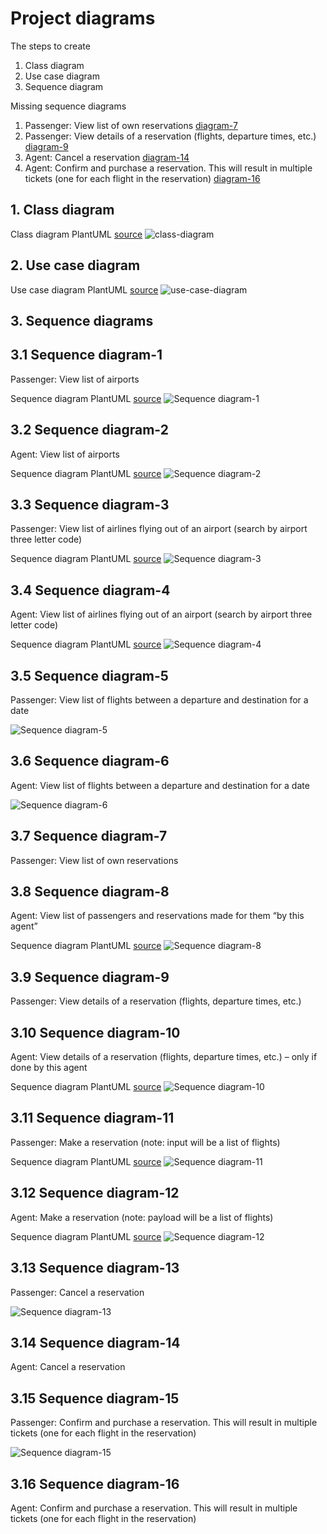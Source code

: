 # Project diagrams

The steps to create

1. Class diagram
2. Use case diagram
3. Sequence diagram

Missing sequence diagrams

1. Passenger: View list of own reservations [diagram-7](#3.7-Sequence-diagram-7)
2. Passenger: View details of a reservation (flights, departure times, etc.) [diagram-9](#3.9-Sequence-diagram-9)
3. Agent: Cancel a reservation [diagram-14](#3.14-Sequence-diagram-14)
4. Agent: Confirm and purchase a reservation. This will result in multiple tickets (one for each flight in the reservation) [diagram-16](#3.16-Sequence-diagram-16)

## 1. Class diagram

Class diagram PlantUML [source](plantuml/1-class-diagram.md)
![class-diagram](images/1-class-diagram.png)

## 2. Use case diagram

Use case diagram PlantUML [source](plantuml/2-use-case-diagram.md)
![use-case-diagram](images/2-use-case-diagram.png)

## 3. Sequence diagrams

## 3.1 Sequence diagram-1

Passenger: View list of airports

Sequence diagram PlantUML [source](plantuml/3-1-sequence-diagram.md)
![Sequence diagram-1](images/3-1-sequence-diagram.png)

## 3.2 Sequence diagram-2

Agent: View list of airports

Sequence diagram PlantUML [source](plantuml/3-2-sequence-diagram.md)
![Sequence diagram-2](images/3-2-sequence-diagram.png)

## 3.3 Sequence diagram-3

Passenger: View list of airlines flying out of an airport (search by airport three letter code)

Sequence diagram PlantUML [source](plantuml/3-3-sequence-diagram.md)
![Sequence diagram-3](images/3-3-sequence-diagram.png)

## 3.4 Sequence diagram-4

Agent: View list of airlines flying out of an airport (search by airport three letter code)

Sequence diagram PlantUML [source](plantuml/3-4-sequence-diagram.md)
![Sequence diagram-4](images/3-4-sequence-diagram.png)

## 3.5 Sequence diagram-5

Passenger: View list of flights between a departure and destination for a date

![Sequence diagram-5](images/3-5-passenger-search-flights.png)

## 3.6 Sequence diagram-6

Agent: View list of flights between a departure and destination for a date

![Sequence diagram-6](images/3-6-agent-search-flights.png)

## 3.7 Sequence diagram-7
Passenger: View list of own reservations

## 3.8 Sequence diagram-8

Agent: View list of passengers and reservations made for them “by this agent”

Sequence diagram PlantUML [source](plantuml/3-8-sequence-diagram.md)
![Sequence diagram-8](images/3-8-sequence-diagram.png)
## 3.9 Sequence diagram-9
Passenger: View details of a reservation (flights, departure times, etc.)

## 3.10 Sequence diagram-10

Agent: View details of a reservation (flights, departure times, etc.) – only if done by this agent

Sequence diagram PlantUML [source](plantuml/3-10-sequence-diagram.md)
![Sequence diagram-10](images/3-10-sequence-diagram.png)

## 3.11 Sequence diagram-11

Passenger: Make a reservation (note: input will be a list of flights)

Sequence diagram PlantUML [source](plantuml/3-11-sequence-diagram.md)
![Sequence diagram-11](images/3-11-sequence-diagram.png)

## 3.12 Sequence diagram-12

Agent: Make a reservation (note: payload will be a list of flights)

Sequence diagram PlantUML [source](plantuml/3-12-sequence-diagram.md)
![Sequence diagram-12](images/3-12-sequence-diagram.png)

## 3.13 Sequence diagram-13

Passenger: Cancel a reservation

![Sequence diagram-13](images/3-13-cancel_reservation.png)

## 3.14 Sequence diagram-14
Agent: Cancel a reservation

## 3.15 Sequence diagram-15

Passenger: Confirm and purchase a reservation. This will result in multiple tickets (one for each flight in the reservation)

![Sequence diagram-15](images/3-15-confirm_purchase_reservation.png)
## 3.16 Sequence diagram-16
Agent: Confirm and purchase a reservation. This will result in multiple tickets (one for each flight in the reservation)